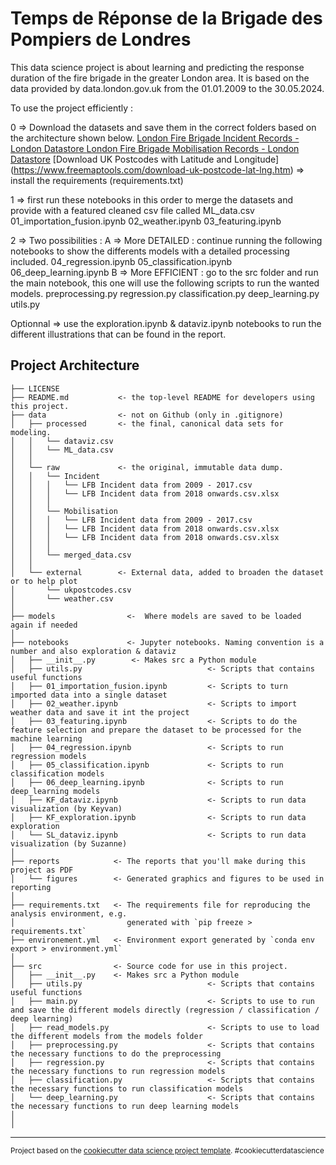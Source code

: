 Temps de Réponse de la Brigade des Pompiers de Londres
==============================

This data science project is about learning and predicting the response duration of the fire brigade in the greater London area.
It is based on the data provided by data.london.gov.uk from the 01.01.2009 to the 30.05.2024.

To use the project efficiently :

   0 => Download the datasets and save them in the correct folders based on the architecture shown below.
   [London Fire Brigade Incident Records - London Datastore ](https://data.london.gov.uk/dataset/london-fire-brigade-incident-records)
   [London Fire Brigade Mobilisation Records - London Datastore](https://data.london.gov.uk/dataset/london-fire-brigade-mobilisation-records)
   [Download UK Postcodes with Latitude and Longitude] (https://www.freemaptools.com/download-uk-postcode-lat-lng.htm)
   => install the requirements (requirements.txt)
   
   1 => first run these notebooks in this order to merge the datasets and provide with a featured cleaned csv file called ML_data.csv
   01_importation_fusion.ipynb
   02_weather.ipynb
   03_featuring.ipynb
   
   2 => Two possibilities :
      A => More DETAILED : continue running the following notebooks to show the differents models with a detailed processing included. 
         04_regression.ipynb
         05_classification.ipynb
         06_deep_learning.ipynb
      B => More EFFICIENT : go to the src folder and run the main notebook, this one will use the following scripts to run the wanted models.
         preprocessing.py
         regression.py
         classification.py
         deep_learning.py
         utils.py

Optionnal => use the exploration.ipynb & dataviz.ipynb notebooks to run the different illustrations that can be found in the report.

Project Architecture
------------
    ├── LICENSE
    ├── README.md           <- the top-level README for developers using this project.
    ├── data                <- not on Github (only in .gitignore)
    │   ├── processed       <- the final, canonical data sets for modeling.
    │   │   └── dataviz.csv
    │   │   └── ML_data.csv
    │   │ 
    │   └── raw             <- the original, immutable data dump.
    │   │   └── Incident
    │   │   │   └── LFB Incident data from 2009 - 2017.csv
    │   │   │   └── LFB Incident data from 2018 onwards.csv.xlsx
    │   │   │ 
    │   │   └── Mobilisation
    │   │   │   └── LFB Incident data from 2009 - 2017.csv
    │   │   │   └── LFB Incident data from 2018 onwards.csv.xlsx
    │   │   │   └── LFB Incident data from 2018 onwards.csv.xlsx
    │   │   │ 
    │   │   └── merged_data.csv
    │   │ 
    │   └── external        <- External data, added to broaden the dataset or to help plot
    │       └── ukpostcodes.csv
    │       └── weather.csv
    │
    ├── models                <-  Where models are saved to be loaded again if needed
    │
    ├── notebooks             <- Jupyter notebooks. Naming convention is a number and also exploration & dataviz
    │   ├── __init__.py        <- Makes src a Python module
    │   ├── utils.py                            <- Scripts that contains useful functions
    │   ├── 01_importation_fusion.ipynb         <- Scripts to turn imported data into a single dataset
    │   ├── 02_weather.ipynb                    <- Scripts to import weather data and save it int the project
    │   ├── 03_featuring.ipynb                  <- Scripts to do the feature selection and prepare the dataset to be processed for the machine learning   
    │   ├── 04_regression.ipynb                 <- Scripts to run regression models
    │   ├── 05_classification.ipynb             <- Scripts to run classification models
    │   ├── 06_deep_learning.ipynb              <- Scripts to run deep_learning models
    │   ├── KF_dataviz.ipynb                    <- Scripts to run data visualization (by Keyvan)
    │   ├── KF_exploration.ipynb                <- Scripts to run data exploration 
    │   └── SL_dataviz.ipynb                    <- Scripts to run data visualization (by Suzanne)
    │
    ├── reports            <- The reports that you'll make during this project as PDF
    │   └── figures        <- Generated graphics and figures to be used in reporting
    │
    ├── requirements.txt   <- The requirements file for reproducing the analysis environment, e.g.
    │                         generated with `pip freeze > requirements.txt`
    ├── environement.yml   <- Environment export generated by `conda env export > environment.yml`  
    │
    ├── src                <- Source code for use in this project.
    │   ├── __init__.py    <- Makes src a Python module
    │   ├── utils.py                            <- Scripts that contains useful functions
    │   ├── main.py                             <- Scripts to use to run and save the different models directly (regression / classification / deep learning)
    │   ├── read_models.py                      <- Scripts to use to load the different models from the models folder 
    │   ├── preprocessing.py                    <- Scripts that contains the necessary functions to do the preprocessing
    │   ├── regression.py                       <- Scripts that contains the necessary functions to run regression models
    │   ├── classification.py                   <- Scripts that contains the necessary functions to run classification models
    │   └── deep_learning.py                    <- Scripts that contains the necessary functions to run deep learning models
    │  
    │  
--------

<p><small>Project based on the <a target="ResponseDuration" href="https://drivendata.github.io/cookiecutter-data-science/">cookiecutter data science project template</a>. #cookiecutterdatascience</small></p>
